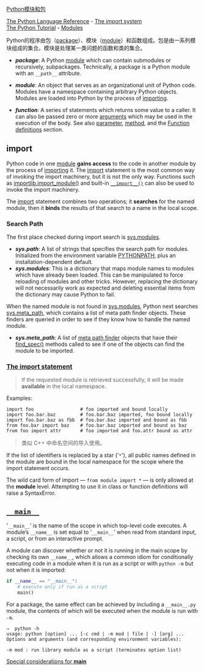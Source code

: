 [Python模块和包](https://blog.csdn.net/u011655519/article/details/39908279)

[The Python Language Reference](https://docs.python.org/3/reference/index.html) - [The import system](https://docs.python.org/3/reference/import.html#importsystem)  
[The Python Tutorial](https://docs.python.org/3.6/tutorial/) - [Modules](https://docs.python.org/3.6/tutorial/modules.html)  

Python的程序由包（[package](https://docs.python.org/3/glossary.html#term-package)）、模块（[module](https://docs.python.org/3/glossary.html#term-module)）和函数组成。包是由一系列模块组成的集合。模块是处理某一类问题的函数和类的集合。

- ***package***: A Python [module](https://docs.python.org/3/glossary.html#term-module) which can contain submodules or recursively, subpackages. Technically, a package is a Python module with an `__path__` attribute.

- ***module***: An object that serves as an organizational unit of Python code. Modules have a namespace containing arbitrary Python objects. Modules are loaded into Python by the process of [importing](https://docs.python.org/3/glossary.html#term-importing).

- ***function***: A series of statements which returns some value to a caller. It can also be passed zero or more [arguments](https://docs.python.org/3/glossary.html#term-argument) which may be used in the execution of the body. See also [parameter](https://docs.python.org/3/glossary.html#term-parameter), [method](https://docs.python.org/3/glossary.html#term-method), and the [Function definitions](https://docs.python.org/3/reference/compound_stmts.html#function) section.

## import

Python code in one [module](https://docs.python.org/3/glossary.html#term-module) **gains access** to the code in another module by the process of [importing](https://docs.python.org/3/glossary.html#term-importing) it. The [import](https://docs.python.org/3/reference/simple_stmts.html#import) statement is the most common way of invoking the import machinery, but it is not the only way. Functions such as [importlib.import_module()](https://docs.python.org/3/library/importlib.html#importlib.import_module) and built-in [`__import__()`](https://docs.python.org/3/library/functions.html#__import__) can also be used to invoke the import machinery.

The [import](https://docs.python.org/3/reference/simple_stmts.html#import) statement combines two operations; it **searches** for the named module, then it **binds** the results of that search to a name in the local scope.

### Search Path

The first place checked during import search is [sys.modules](https://docs.python.org/3/library/sys.html#sys.modules). 

- ***sys.path***: A list of strings that specifies the search path for modules. Initialized from the environment variable [PYTHONPATH](https://docs.python.org/3/using/cmdline.html#envvar-PYTHONPATH), plus an installation-dependent default.  
- ***sys.modules***: This is a dictionary that maps module names to modules which have already been loaded. This can be manipulated to force reloading of modules and other tricks. However, replacing the dictionary will not necessarily work as expected and deleting essential items from the dictionary may cause Python to fail.  

When the named module is not found in [sys.modules](https://docs.python.org/3/library/sys.html#sys.modules), Python next searches [sys.meta_path](https://docs.python.org/3/library/sys.html#sys.meta_path), which contains a list of meta path finder objects. These finders are queried in order to see if they know how to handle the named module.

- ***sys.meta_path***: A list of [meta path finder](https://docs.python.org/3/glossary.html#term-meta-path-finder) objects that have their [find_spec()](https://docs.python.org/3/library/importlib.html#importlib.abc.MetaPathFinder.find_spec) methods called to see if one of the objects can find the module to be imported. 

### [The import statement](https://docs.python.org/3/reference/simple_stmts.html#import)  

> If the requested module is retrieved successfully, it will be made **available** in the local namespace.

Examples:

```shell
import foo                 # foo imported and bound locally
import foo.bar.baz         # foo.bar.baz imported, foo bound locally
import foo.bar.baz as fbb  # foo.bar.baz imported and bound as fbb
from foo.bar import baz    # foo.bar.baz imported and bound as baz
from foo import attr       # foo imported and foo.attr bound as attr
```

> 类似 C++ 中命名空间的导入使用。

If the list of identifiers is replaced by a star ('`*`'), all public names defined in the module are bound in the local namespace for the scope where the import statement occurs.

The wild card form of import — `from module import *` — is only allowed at the **module** level. Attempting to use it in class or function definitions will raise a SyntaxError.

## [`__main__`](https://docs.python.org/3/library/__main__.html#module-__main__)

'`__main__`' is the name of the scope in which top-level code executes. A module’s `__name__` is set equal to '`__main__`' when read from standard input, a script, or from an interactive prompt.

A module can discover whether or not it is running in the main scope by checking its own `__name__`, which allows a common idiom for conditionally executing code in a module when it is run as a script or with `python -m` but not when it is imported:

```python
if __name__ == "__main__":
    # execute only if run as a script
    main()
```

For a package, the same effect can be achieved by including a `__main__.py` module, the contents of which will be executed when the module is run with `-m`.

```shell
⇒  python -h
usage: python [option] ... [-c cmd | -m mod | file | -] [arg] ...
Options and arguments (and corresponding environment variables):

-m mod : run library module as a script (terminates option list)

```

[Special considerations for __main__](https://docs.python.org/3/reference/import.html#special-considerations-for-main)  
